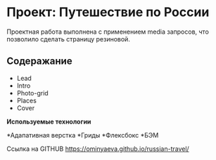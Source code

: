 # Проект: Путешествие по России

Проектная работа выполнена с применением media запросов, что позволило сделать страницу резиновой. 

## Содеражание
* Lead
* Intro
* Photo-grid
* Places
* Cover

**Используемые технологии**

*Адапативная верстка
*Гриды
*Флексбокс
*БЭМ

Ссылка на GITHUB
https://ominyaeva.github.io/russian-travel/